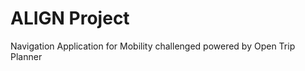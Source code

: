 ALIGN Project
=============

Navigation Application for Mobility challenged powered by Open Trip Planner
